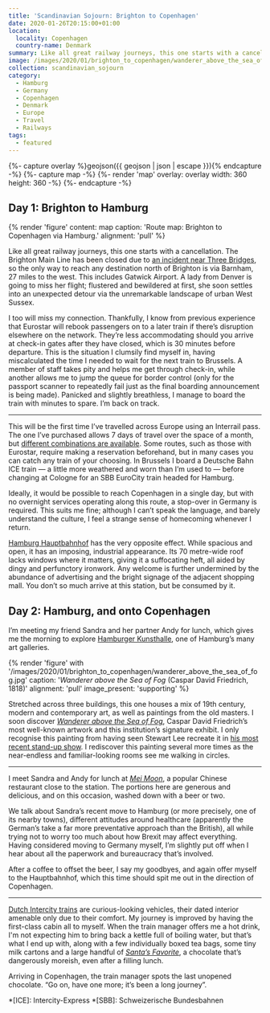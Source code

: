 ```yaml
---
title: 'Scandinavian Sojourn: Brighton to Copenhagen'
date: 2020-01-26T20:15:00+01:00
location:
  locality: Copenhagen
  country-name: Denmark
summary: Like all great railway journeys, this one starts with a cancellation.
image: /images/2020/01/brighton_to_copenhagen/wanderer_above_the_sea_of_fog.jpg
collection: scandinavian_sojourn
category:
  - Hamburg
  - Germany
  - Copenhagen
  - Denmark
  - Europe
  - Travel
  - Railways
tags:
  - featured
---
```

{%- capture overlay %}geojson({{ geojson | json | escape }}){% endcapture -%}
{%- capture map -%}
{%- render 'map'
  overlay: overlay
  width: 360
  height: 360
-%}
{%- endcapture -%}

## Day 1: Brighton to Hamburg

{% render 'figure'
  content: map
  caption: 'Route map: Brighton to Copenhagen via Hamburg.'
  alignment: 'pull'
%}

Like all great railway journeys, this one starts with a cancellation. The Brighton Main Line has been closed due to [an incident near Three Bridges][1], so the only way to reach any destination north of Brighton is via Barnham, 27 miles to the west. This includes Gatwick Airport. A lady from Denver is going to miss her flight; flustered and bewildered at first, she soon settles into an unexpected detour via the unremarkable landscape of urban West Sussex.

I too will miss my connection. Thankfully, I know from previous experience that Eurostar will rebook passengers on to a later train if there’s disruption elsewhere on the network. They’re less accommodating should you arrive at check-in gates after they have closed, which is 30 minutes before departure. This is the situation I clumsily find myself in, having miscalculated the time I needed to wait for the next train to Brussels. A member of staff takes pity and helps me get through check-in, while another allows me to jump the queue for border control (only for the passport scanner to repeatedly fail just as the final boarding announcement is being made). Panicked and slightly breathless, I manage to board the train with minutes to spare. I’m back on track.

* * *

This will be the first time I’ve travelled across Europe using an Interrail pass. The one I’ve purchased allows 7 days of travel over the space of a month, but [different combinations are available][2]. Some routes, such as those with Eurostar, require making a reservation beforehand, but in many cases you can catch any train of your choosing. In Brussels I board a Deutsche Bahn ICE train — a little more weathered and worn than I’m used to — before changing at Cologne for an SBB EuroCity train headed for Hamburg.

Ideally, it would be possible to reach Copenhagen in a single day, but with no overnight services operating along this route, a stop-over in Germany is required. This suits me fine; although I can’t speak the language, and barely understand the culture, I feel a strange sense of homecoming whenever I return.

[Hamburg Hauptbahnhof][3] has the very opposite effect. While spacious and open, it has an imposing, industrial appearance. Its 70 metre-wide roof lacks windows where it matters, giving it a suffocating heft, all aided by dingy and perfunctory ironwork. Any welcome is further undermined by the abundance of advertising and the bright signage of the adjacent shopping mall. You don’t so much arrive at this station, but be consumed by it.

## Day 2: Hamburg, and onto Copenhagen

I’m meeting my friend Sandra and her partner Andy for lunch, which gives me the morning to explore [Hamburger Kunsthalle][4], one of Hamburg’s many art galleries.

{% render 'figure' with '/images/2020/01/brighton_to_copenhagen/wanderer_above_the_sea_of_fog.jpg'
  caption: '<cite>Wanderer above the Sea of Fog</cite> (Caspar David Friedrich, 1818)'
  alignment: 'pull'
  image_present: 'supporting'
%}

Stretched across three buildings, this one houses a mix of 19th century, modern and contemporary art, as well as paintings from the old masters. I soon discover [<cite>Wanderer above the Sea of Fog</cite>][5], Caspar David Friedrich’s most well-known artwork and this institution’s signature exhibit. I only recognise this painting from having seen Stewart Lee recreate it in [his most recent stand-up show][6]. I rediscover this painting several more times as the near-endless and familiar-looking rooms see me walking in circles.

* * *

I meet Sandra and Andy for lunch at [_Mei Moon_][7], a popular Chinese restaurant close to the station. The portions here are generous and delicious, and on this occasion, washed down with a beer or two.

We talk about Sandra’s recent move to Hamburg (or more precisely, one of its nearby towns), different attitudes around healthcare (apparently the German’s take a far more preventative approach than the British), all while trying not to worry too much about how Brexit may affect everything. Having considered moving to Germany myself, I’m slightly put off when I hear about all the paperwork and bureaucracy that’s involved.

After a coffee to offset the beer, I say my goodbyes, and again offer myself to the Hauptbahnhof, which this time should spit me out in the direction of Copenhagen.

* * *

[Dutch Intercity trains][8] are curious-looking vehicles, their dated interior amenable only due to their comfort. My journey is improved by having the first-class cabin all to myself. When the train manager offers me a hot drink, I'm not expecting him to bring back a kettle full of boiling water, but that’s what I end up with, along with a few individually boxed tea bags, some tiny milk cartons and a large handful of [_Santa’s Favorite_][9], a chocolate that’s dangerously moreish, even after a filling lunch.

Arriving in Copenhagen, the train manager spots the last unopened chocolate. “Go on, have one more; it’s been a long journey”.

[1]: https://twitter.com/GatwickExpress/status/1220630996774723585
[2]: https://www.interrail.eu/en/interrail-passes
[3]: https://en.wikipedia.org/wiki/Hamburg_Hauptbahnhof
[4]: https://www.hamburger-kunsthalle.de/en
[5]: https://en.wikipedia.org/wiki/Wanderer_above_the_Sea_of_Fog
[6]: https://www.stewartlee.co.uk/content-provider/
[7]: http://www.meimoon.de
[8]: https://en.wikipedia.org/wiki/IC3
[9]: https://simplychocolate.dk/santasfavorite/

*[ICE]: Intercity-Express
*[SBB]: Schweizerische Bundesbahnen
